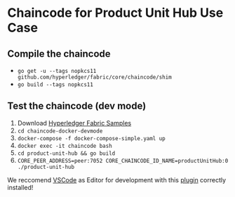 # Chaincode for Product Unit Hub Use Case

## Compile the chaincode
* `go get -u --tags nopkcs11 github.com/hyperledger/fabric/core/chaincode/shim`
* `go build --tags nopkcs11`
## Test the chaincode (dev mode)
1. Download [Hyperledger Fabric Samples](https://hyperledger-fabric.readthedocs.io/en/latest/samples.html) 
2. `cd chaincode-docker-devmode`
3. `docker-compose -f docker-compose-simple.yaml up`
4. `docker exec -it chaincode bash`
5. `cd product-unit-hub && go build`
6. `CORE_PEER_ADDRESS=peer:7052 CORE_CHAINCODE_ID_NAME=productUnitHub:0 ./product-unit-hub`


We reccomend [VSCode](https://code.visualstudio.com/) as Editor for development with this [plugin](https://code.visualstudio.com/docs/languages/go) correctly installed!

